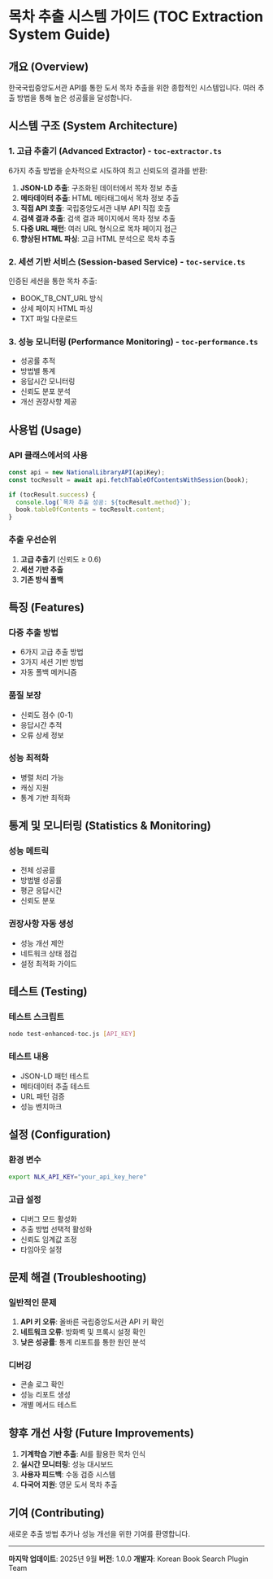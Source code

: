 # 목차 추출 시스템 가이드 (TOC Extraction System Guide)

## 개요 (Overview)

한국국립중앙도서관 API를 통한 도서 목차 추출을 위한 종합적인 시스템입니다. 여러 추출 방법을 통해 높은 성공률을 달성합니다.

## 시스템 구조 (System Architecture)

### 1. 고급 추출기 (Advanced Extractor) - `toc-extractor.ts`
6가지 추출 방법을 순차적으로 시도하여 최고 신뢰도의 결과를 반환:

1. **JSON-LD 추출**: 구조화된 데이터에서 목차 정보 추출
2. **메타데이터 추출**: HTML 메타태그에서 목차 정보 추출
3. **직접 API 호출**: 국립중앙도서관 내부 API 직접 호출
4. **검색 결과 추출**: 검색 결과 페이지에서 목차 정보 추출
5. **다중 URL 패턴**: 여러 URL 형식으로 목차 페이지 접근
6. **향상된 HTML 파싱**: 고급 HTML 분석으로 목차 추출

### 2. 세션 기반 서비스 (Session-based Service) - `toc-service.ts`
인증된 세션을 통한 목차 추출:
- BOOK_TB_CNT_URL 방식
- 상세 페이지 HTML 파싱
- TXT 파일 다운로드

### 3. 성능 모니터링 (Performance Monitoring) - `toc-performance.ts`
- 성공률 추적
- 방법별 통계
- 응답시간 모니터링
- 신뢰도 분포 분석
- 개선 권장사항 제공

## 사용법 (Usage)

### API 클래스에서의 사용
```typescript
const api = new NationalLibraryAPI(apiKey);
const tocResult = await api.fetchTableOfContentsWithSession(book);

if (tocResult.success) {
  console.log(`목차 추출 성공: ${tocResult.method}`);
  book.tableOfContents = tocResult.content;
}
```

### 추출 우선순위
1. **고급 추출기** (신뢰도 ≥ 0.6)
2. **세션 기반 추출**
3. **기존 방식 폴백**

## 특징 (Features)

### 다중 추출 방법
- 6가지 고급 추출 방법
- 3가지 세션 기반 방법
- 자동 폴백 메커니즘

### 품질 보장
- 신뢰도 점수 (0-1)
- 응답시간 추적
- 오류 상세 정보

### 성능 최적화
- 병렬 처리 가능
- 캐싱 지원
- 통계 기반 최적화

## 통계 및 모니터링 (Statistics & Monitoring)

### 성능 메트릭
- 전체 성공률
- 방법별 성공률
- 평균 응답시간
- 신뢰도 분포

### 권장사항 자동 생성
- 성능 개선 제안
- 네트워크 상태 점검
- 설정 최적화 가이드

## 테스트 (Testing)

### 테스트 스크립트
```bash
node test-enhanced-toc.js [API_KEY]
```

### 테스트 내용
- JSON-LD 패턴 테스트
- 메타데이터 추출 테스트
- URL 패턴 검증
- 성능 벤치마크

## 설정 (Configuration)

### 환경 변수
```bash
export NLK_API_KEY="your_api_key_here"
```

### 고급 설정
- 디버그 모드 활성화
- 추출 방법 선택적 활성화
- 신뢰도 임계값 조정
- 타임아웃 설정

## 문제 해결 (Troubleshooting)

### 일반적인 문제
1. **API 키 오류**: 올바른 국립중앙도서관 API 키 확인
2. **네트워크 오류**: 방화벽 및 프록시 설정 확인
3. **낮은 성공률**: 통계 리포트를 통한 원인 분석

### 디버깅
- 콘솔 로그 확인
- 성능 리포트 생성
- 개별 메서드 테스트

## 향후 개선 사항 (Future Improvements)

1. **기계학습 기반 추출**: AI를 활용한 목차 인식
2. **실시간 모니터링**: 성능 대시보드
3. **사용자 피드백**: 수동 검증 시스템
4. **다국어 지원**: 영문 도서 목차 추출

## 기여 (Contributing)

새로운 추출 방법 추가나 성능 개선을 위한 기여를 환영합니다.

---

**마지막 업데이트**: 2025년 9월
**버전**: 1.0.0
**개발자**: Korean Book Search Plugin Team